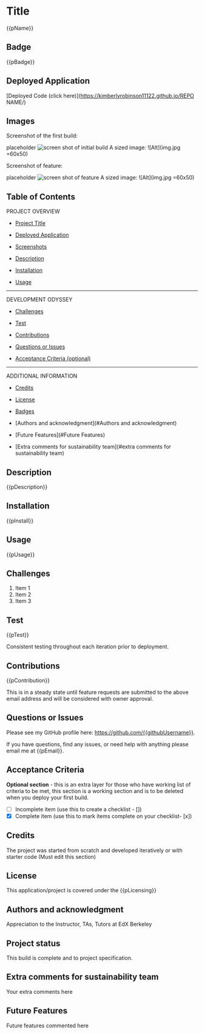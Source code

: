 
# Title
{{pName}}

## Badge
{{pBadge}}

## Deployed Application
[Deployed Code (click here)](https://kimberlyrobinson11122.github.io/REPO NAME/)

## Images

Screenshot of the first build:

placeholder ![screen shot of initial build](./assets/)
A sized image: ![Alt](img.jpg =60x50)

Screenshot of feature:

placeholder ![screen shot of feature](./assets/)
A sized image: ![Alt](img.jpg =60x50)

## Table of Contents

PROJECT OVERVIEW

- [Project Title](#project-title-top)

- [Deployed Application](#deployed-application)

- [Screenshots](#images)

- [Description](#description)

- [Installation](#installation)

- [Usage](#usage)

---------------------

DEVELOPMENT ODYSSEY

- [Challenges](#challenges)

- [Test](#credits)

- [Contributions](#contributions)

- [Questions or Issues](#questions-issues)

- [Acceptance Criteria (optional)](#ac)

---------------------

ADDITIONAL INFORMATION

- [Credits](#credits)

- [License](#license)

- [Badges](#badges)

- [Authors and acknowledgment](#Authors and acknowledgment)

- [Future Features](#Future Features)

- [Extra comments for sustainability team](#extra comments for sustainability team)


## Description
{{pDescription}}


## Installation
{{pInstall}}


## Usage
{{pUsage}}


## Challenges

1. Item 1
2. Item 2
3. Item 3

## Test
{{pTest}}

Consistent testing throughout each iteration prior to deployment. 

## Contributions

{{pContribution}}

This is in a steady state until feature requests are submitted to the above email address and will be considered with owner approval.

## Questions or Issues
Please see my GitHub profile here: https://github.com/{{githubUsername}}. 

If you have questions, find any issues, or need help with anything please email me at {{pEmail}}.


## Acceptance Criteria
**Optional section** - this is an extra layer for those who have working list of criteria to be met, this section is a working section and is to be deleted when you deploy your first build. 

- [ ] Incomplete item  (use this to create a checklist - [])
- [x] Complete item (use this to mark items complete on your checklist- [x])

## Credits
The project was started from scratch and developed iteratively or with starter code (Must edit this section)

## License
This application/project is covered under the {{pLicensing}}

## Authors and acknowledgment
Appreciation to the Instructor, TAs, Tutors at EdX Berkeley

## Project status
This build is complete and to project specification.

## Extra comments for sustainability team
Your extra comments here

## Future Features
Future features commented here